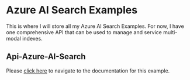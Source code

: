 # Azure AI Search Examples
This is where I will store all my Azure AI Search Examples.  For now, I have one comprehensive API that can be used to manage and service multi-modal indexes.

## Api-Azure-AI-Search
Please [click here](./api-auzre-search/README.MD) to navigate to the documentation for this example. 
